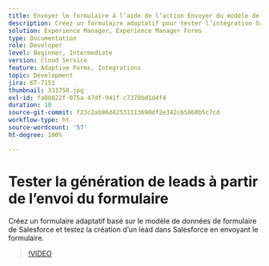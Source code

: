 ```yaml
---
title: Envoyer le formulaire à l’aide de l’action Envoyer du modèle de données de formulaire
description: Créez un formulaire adaptatif pour tester l’intégration Salesforce en créant un objet Lead lors de l’envoi du formulaire.
solution: Experience Manager, Experience Manager Forms
type: Documentation
role: Developer
level: Beginner, Intermediate
version: Cloud Service
feature: Adaptive Forms, Integrations
topic: Development
jira: KT-7151
thumbnail: 331758.jpg
exl-id: fa00822f-075a-47df-941f-c7370bd1d4f4
duration: 10
source-git-commit: f23c2ab86d42531113690df2e342c65060b5c7cd
workflow-type: ht
source-wordcount: '57'
ht-degree: 100%

---
```


# Tester la génération de leads à partir de l’envoi du formulaire

Créez un formulaire adaptatif basé sur le modèle de données de formulaire de Salesforce et testez la création d’un lead dans Salesforce en envoyant le formulaire.

>[!VIDEO](https://video.tv.adobe.com/v/331758?quality=12&learn=on)
